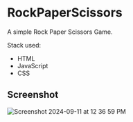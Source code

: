 # RockPaperScissors
 A simple Rock Paper Scissors Game.

 Stack used:
 - HTML
 - JavaScript
 - CSS

## Screenshot

![Screenshot 2024-09-11 at 12 36 59 PM](https://github.com/user-attachments/assets/43f977eb-32dc-489b-bc81-952edaa7061f)
